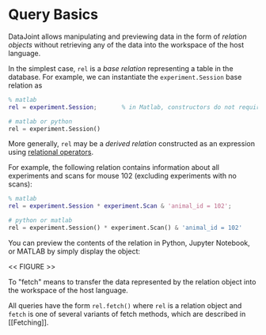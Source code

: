 # Query Basics

DataJoint allows manipulating and previewing data in the form of *relation objects* without retrieving any of the data into the workspace of the host language.

In the simplest case, `rel` is a *base relation* representing a table in the database. 
For example, we can instantiate the `experiment.Session` base relation as
```matlab
% matlab
rel = experiment.Session;       % in Matlab, constructors do not require parentheses ()
```
```python
# matlab or python
rel = experiment.Session() 
```
More generally, `rel` may be a *derived relation* constructed as an expression using [relational operators](Operators).

For example, the following relation contains information about all experiments and scans for mouse 102 (excluding experiments with no scans):
```matlab
% matlab
rel = experiment.Session * experiment.Scan & 'animal_id = 102';
```

```python
# python or matlab
rel = experiment.Session() * experiment.Scan() & 'animal_id = 102'
```

You can preview the contents of the relation in Python, Jupyter Notebook, or MATLAB by simply display the object:

<< FIGURE >>


To "fetch" means to transfer the data represented by the relation object into the workspace of the host language.  

All queries have the form `rel.fetch()` where `rel` is a relation object and `fetch` is one of several variants of fetch methods, which are described in [[Fetching]].